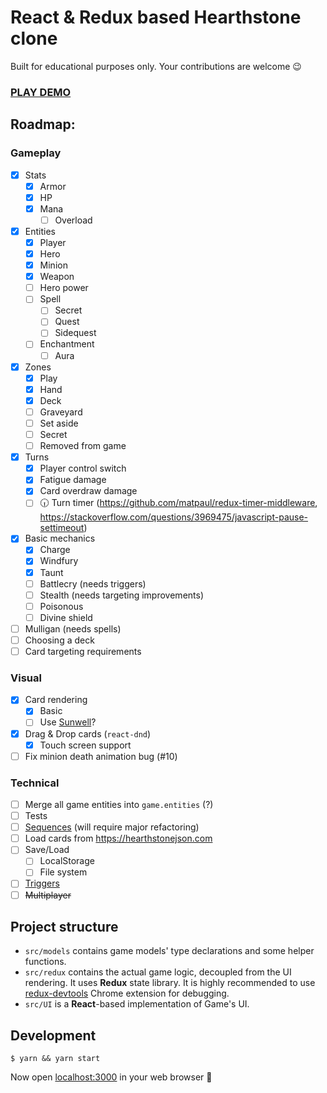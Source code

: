 # React & Redux based Hearthstone clone
Built for educational purposes only. Your contributions are welcome 😉

### [PLAY DEMO](https://zergetaev.ru/typescript-redux-card-game/)

## Roadmap:

### Gameplay
* [x] Stats
  * [x] Armor
  * [x] HP
  * [x] Mana
    * [ ] Overload
* [x] Entities
    * [x] Player
    * [x] Hero
    * [x] Minion
    * [x] Weapon
    * [ ] Hero power
    * [ ] Spell
        * [ ] Secret
        * [ ] Quest
        * [ ] Sidequest
    * [ ] Enchantment
        * [ ] Aura
* [x] Zones
    * [x] Play
    * [x] Hand
    * [x] Deck
    * [ ] Graveyard
    * [ ] Set aside
    * [ ] Secret
    * [ ] Removed from game            
* [x] Turns
  * [x] Player control switch
  * [x] Fatigue damage
  * [x] Card overdraw damage
  * [ ] 🕡 Turn timer
    (https://github.com/matpaul/redux-timer-middleware, https://stackoverflow.com/questions/3969475/javascript-pause-settimeout)
* [x] Basic mechanics
  * [x] Charge
  * [x] Windfury
  * [x] Taunt
  * [ ] Battlecry (needs triggers)
  * [ ] Stealth (needs targeting improvements)
  * [ ] Poisonous
  * [ ] Divine shield
* [ ] Mulligan (needs spells)
* [ ] Choosing a deck
* [ ] Card targeting requirements

### Visual
* [x] Card rendering
  * [x] Basic
  * [ ] Use [Sunwell](https://github.com/HearthSim/Sunwell)?
* [x] Drag & Drop cards (`react-dnd`)
    * [x] Touch screen support
* [ ] Fix minion death animation bug (#10)

### Technical
* [ ] Merge all game entities into `game.entities` (?)
* [ ] Tests
* [ ] [Sequences](https://hearthstone.gamepedia.com/Advanced_rulebook#Advanced_mechanics_101_.28READ_THIS_FIRST.29) (will require major refactoring)
* [ ] Load cards from https://hearthstonejson.com
* [ ] Save/Load
  * [ ] LocalStorage
  * [ ] File system
* [ ] [Triggers](https://hearthstone.gamepedia.com/Triggered_effect)
* [ ] ~~Multiplayer~~

## Project structure
* `src/models` contains game models' type declarations and some helper functions.
* `src/redux` contains the actual game logic, decoupled from the UI rendering. It uses **Redux** state library.
   It is highly recommended to use [redux-devtools](https://github.com/reduxjs/redux-devtools) Chrome extension for debugging.
* `src/UI` is a **React**-based implementation of Game's UI.

## Development
    $ yarn && yarn start

Now open [localhost:3000](http://localhost:3000) in your web browser :tada:
